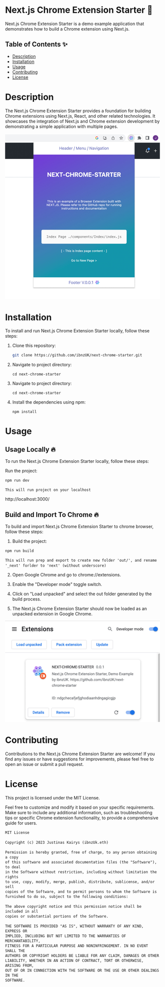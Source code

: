 # Next.js Chrome Extension Starter  🚀  

Next.js Chrome Extension Starter is a demo example application that demonstrates how to build a Chrome extension using Next.js.

## Table of Contents ✨  

- [Description](#description)
- [Installation](#installation)
- [Usage](#usage)
- [Contributing](#contributing)
- [License](#license)

# Description

The Next.js Chrome Extension Starter provides a foundation for building Chrome extensions using Next.js, React, and other related technologies. It showcases the integration of Next.js and Chrome extension development by demonstrating a simple application with multiple pages.


![Preview](Screen2.jpg)

# Installation

To install and run Next.js Chrome Extension Starter locally, follow these steps:

1. Clone this repository: 

   ```bash
   git clone https://github.com/ibnzUK/next-chrome-starter.git
   ```
2. Navigate to project directory: 

   ```
   cd next-chrome-starter
   ```
3. Navigate to project directory: 

   ```
   cd next-chrome-starter
   ```
4. Install the dependencies using npm: 
   ```
   npm install
   ```

# Usage
## Usage Locally  🔥
To run the Next.js Chrome Extension Starter locally, follow these steps:

Run the project:
```
npm run dev
```
`This will run project on your localhost`

 http://localhost:3000/

## Build and Import To Chrome 🔥
To build and import Next.js Chrome Extension Starter to chrome browser, follow these steps:

1. Build the project:
```
npm run build
```
`This will run prep and export to create new folder 'out/', and rename '_next' forlder to 'next' (without underscore)`

2. Open Google Chrome and go to chrome://extensions.


3. Enable the "Developer mode" toggle switch.

4. Click on "Load unpacked" and select the out folder generated by the build process.

5. The Next.js Chrome Extension Starter should now be loaded as an unpacked extension in Google Chrome.

![Preview](Screen1.jpg)





# Contributing
Contributions to the Next.js Chrome Extension Starter are welcome! If you find any issues or have suggestions for improvements, please feel free to open an issue or submit a pull request.

# License
This project is licensed under the MIT License.

Feel free to customize and modify it based on your specific requirements. 
Make sure to include any additional information, such as troubleshooting tips or specific 
Chrome extension functionality, to provide a comprehensive guide for users.

```
MIT License

Copyright (c) 2023 Justinas Kairys (ibnzUk.eth)

Permission is hereby granted, free of charge, to any person obtaining a copy
of this software and associated documentation files (the "Software"), to deal
in the Software without restriction, including without limitation the rights
to use, copy, modify, merge, publish, distribute, sublicense, and/or sell
copies of the Software, and to permit persons to whom the Software is
furnished to do so, subject to the following conditions:

The above copyright notice and this permission notice shall be included in all
copies or substantial portions of the Software.

THE SOFTWARE IS PROVIDED "AS IS", WITHOUT WARRANTY OF ANY KIND, EXPRESS OR
IMPLIED, INCLUDING BUT NOT LIMITED TO THE WARRANTIES OF MERCHANTABILITY,
FITNESS FOR A PARTICULAR PURPOSE AND NONINFRINGEMENT. IN NO EVENT SHALL THE
AUTHORS OR COPYRIGHT HOLDERS BE LIABLE FOR ANY CLAIM, DAMAGES OR OTHER
LIABILITY, WHETHER IN AN ACTION OF CONTRACT, TORT OR OTHERWISE, ARISING FROM,
OUT OF OR IN CONNECTION WITH THE SOFTWARE OR THE USE OR OTHER DEALINGS IN THE
SOFTWARE.

```
